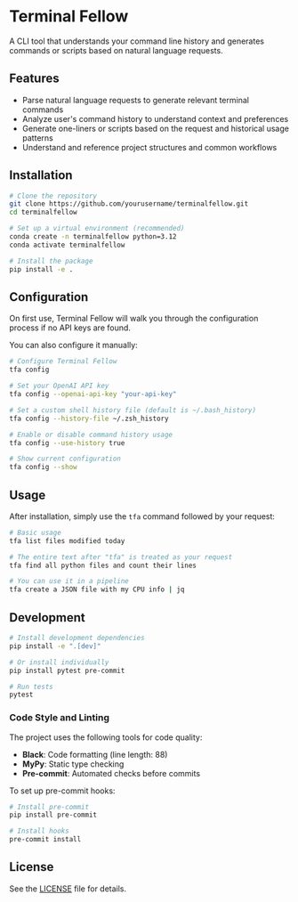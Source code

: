 # Terminal Fellow

A CLI tool that understands your command line history and generates commands or scripts based on natural language requests.

## Features

- Parse natural language requests to generate relevant terminal commands
- Analyze user's command history to understand context and preferences
- Generate one-liners or scripts based on the request and historical usage patterns
- Understand and reference project structures and common workflows

## Installation

```bash
# Clone the repository
git clone https://github.com/yourusername/terminalfellow.git
cd terminalfellow

# Set up a virtual environment (recommended)
conda create -n terminalfellow python=3.12
conda activate terminalfellow

# Install the package
pip install -e .
```

## Configuration

On first use, Terminal Fellow will walk you through the configuration process if no API keys are found.

You can also configure it manually:

```bash
# Configure Terminal Fellow
tfa config

# Set your OpenAI API key
tfa config --openai-api-key "your-api-key"

# Set a custom shell history file (default is ~/.bash_history)
tfa config --history-file ~/.zsh_history

# Enable or disable command history usage
tfa config --use-history true

# Show current configuration
tfa config --show
```

## Usage

After installation, simply use the `tfa` command followed by your request:

```bash
# Basic usage
tfa list files modified today

# The entire text after "tfa" is treated as your request
tfa find all python files and count their lines

# You can use it in a pipeline
tfa create a JSON file with my CPU info | jq
```

## Development

```bash
# Install development dependencies
pip install -e ".[dev]"

# Or install individually
pip install pytest pre-commit

# Run tests
pytest
```

### Code Style and Linting

The project uses the following tools for code quality:

- **Black**: Code formatting (line length: 88)
- **MyPy**: Static type checking
- **Pre-commit**: Automated checks before commits

To set up pre-commit hooks:

```bash
# Install pre-commit
pip install pre-commit

# Install hooks
pre-commit install
```

## License

See the [LICENSE](LICENSE) file for details.